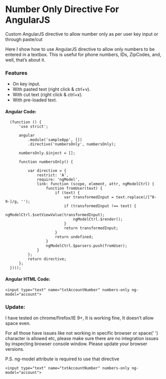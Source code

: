 # Number Only Directive For AngularJS
Custom AngularJS directive to allow number only as per user key input or through paste/cut

Here I show how to use AngularJS directive to allow only numbers to be entered in a textbox. This is useful for phone numbers, IDs, ZipCodes, and, well, that’s about it.

### Features
- On key input.
- With pasted text (right click & ctrl+v).
- With cut text (right click & ctrl+x).
- With pre-loaded text.

#### Angular Code:

      (function () {
          'use strict';

          angular
              .module('sampleApp', [])
              .directive('numbersOnly', numbersOnly);

          numbersOnly.$inject = [];

          function numbersOnly() {

              var directive = {
                  restrict: 'A',
                  require: 'ngModel',
                  link: function (scope, element, attr, ngModelCtrl) {
                      function fromUser(text) {
                          if (text) {
                              var transformedInput = text.replace(/[^0-9-]/g, '');
                              if (transformedInput !== text) {
                                  ngModelCtrl.$setViewValue(transformedInput);
                                  ngModelCtrl.$render();
                              }
                              return transformedInput;
                          }
                          return undefined;
                      }
                      ngModelCtrl.$parsers.push(fromUser);
                  }
              };
              return directive;
          };
      })();

#### Angular HTML Code:

    <input type="text" name="txtAccountNumber" numbers-only ng-model="account">
    
### Update:

I have tested on chrome/firefox/IE 9+, It is working fine,  It doesn’t allow space even.

For all those have issues like not working in specific browser or space(' ') character is allowed etc, please make sure there are no integration issues by inspecting browser console window. Please update your browser versions.

P.S. ng-model attribute is required to use that directive

    <input type="text" name="txtAccountNumber" numbers-only ng-model="account">
